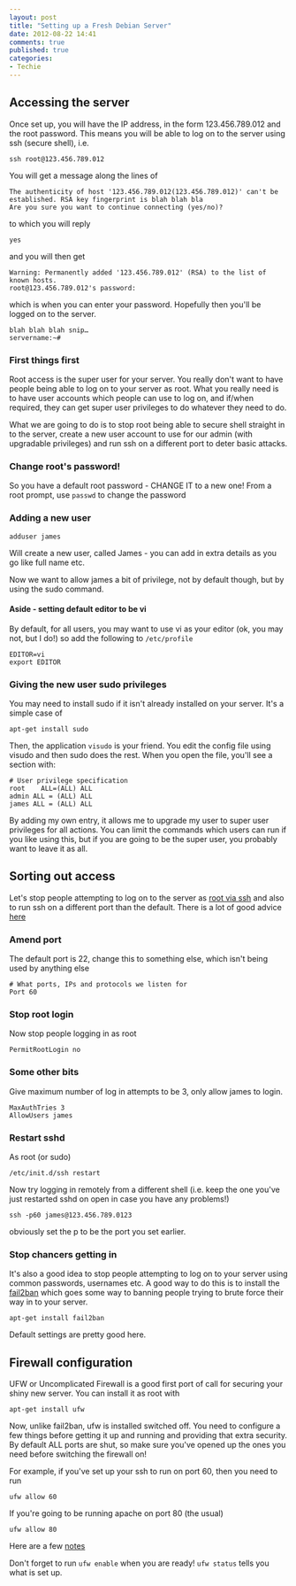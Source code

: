```yaml
---
layout: post
title: "Setting up a Fresh Debian Server"
date: 2012-08-22 14:41
comments: true
published: true
categories: 
- Techie
---
```


## Accessing the server

Once set up, you will have the IP address, in the form 123.456.789.012 and the root password. This means you will be able to log on to the server using ssh (secure shell), i.e. 

```
ssh root@123.456.789.012
```

You will get a message along the lines of

```
The authenticity of host '123.456.789.012(123.456.789.012)' can't be established. RSA key fingerprint is blah blah bla
Are you sure you want to continue connecting (yes/no)?
```

to which you will reply

```
yes
```

and you will then get

```
Warning: Permanently added '123.456.789.012' (RSA) to the list of known hosts.
root@123.456.789.012's password: 
```
which is when you can enter your password. Hopefully then you'll be logged on to the server.

```
blah blah blah snip…
servername:~# 
```

### First things first

Root access is the super user for your server. You really don't want to have people being able to log on to your server as root. What you really need is to have user accounts which people can use to log on, and if/when required, they can get super user privileges to do whatever they need to do.

What we are going to do is to stop root being able to secure shell straight in to the server, create a new user account to use for our admin (with upgradable privileges) and run ssh on a different port to deter basic attacks.

### Change root's password!

So you have a default root password - CHANGE IT to a new one! From a root prompt, use ```passwd``` to change the password

### Adding a new user

```
adduser james
```

Will create a new user, called James - you can add in extra details as you go like full name etc.

Now we want to allow james a bit of privilege, not by default though, but by using the sudo command.

#### Aside - setting default editor to be vi

By default, for all users, you may want to use vi as your editor (ok, you may not, but I do!) so add the following to ```/etc/profile```

```
EDITOR=vi
export EDITOR
```

### Giving the new user sudo privileges

You may need to install sudo if it isn't already installed on your server. It's a simple case of
```
apt-get install sudo
```

Then, the application ```visudo``` is your friend. You edit the config file using visudo and then sudo does the rest. When you open the file, you'll see a section with:

```
# User privilege specification
root    ALL=(ALL) ALL
admin ALL = (ALL) ALL
james ALL = (ALL) ALL
```
By adding my own entry, it allows me to upgrade my user to super user privileges for all actions. You can limit the commands which users can run if you like using this, but if you are going to be the super user, you probably want to leave it as all.

## Sorting out access

Let's stop people attempting to log on to the server as [root via ssh](http://www.howtogeek.com/howto/linux/security-tip-disable-root-ssh-login-on-linux/) and also to run ssh on a different port than the default. There is a lot of good advice [here](http://www.foogazi.com/2006/11/29/modify-ssh-to-maximize-security/)

### Amend port

The default port is 22, change this to something else, which isn't being used by anything else

```
# What ports, IPs and protocols we listen for
Port 60
```

### Stop root login

Now stop people logging in as root
```
PermitRootLogin no
```

### Some other bits

Give maximum number of log in attempts to be 3, only allow james to login.

```
MaxAuthTries 3
AllowUsers james 
```

### Restart sshd

As root (or sudo)
```
/etc/init.d/ssh restart
```

Now try logging in remotely from a different shell (i.e. keep the one you've just restarted sshd on open in case you have any problems!)

```
ssh -p60 james@123.456.789.0123
```

obviously set the p to be the port you set earlier.

### Stop chancers getting in

It's also a good idea to stop people attempting to log on to your server using common passwords, usernames etc. A good way to do this is to install the [fail2ban](http://en.wikipedia.org/wiki/Fail2ban) which goes some way to banning people trying to brute force their way in to your server.

```
apt-get install fail2ban
```

Default settings are pretty good here.

## Firewall configuration

UFW or Uncomplicated Firewall is a good first port of call for securing your shiny new server. You can install it as root with

```
apt-get install ufw
```

Now, unlike fail2ban, ufw is installed switched off. You need to configure a few things before getting it up and running and providing that extra security. By default ALL ports are shut, so make sure you've opened up the ones you need before switching the firewall on!

For example, if you've set up your ssh to run on port 60, then you need to run

```
ufw allow 60
```

If you're going to be running apache on port 80 (the usual)

```
ufw allow 80
```

Here are a few [notes](http://www.mmncs.com/2011/07/this-guide-shows-howto-install-and-setup-uncomplicatedfirewall-ufw-on-linux-ubuntu-10-04-and-11-04-and-other-debian-distributions/)

Don't forget to run ```ufw enable``` when you are ready! ```ufw status``` tells you what is set up.





























